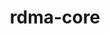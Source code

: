 ---
title: "rdma-core"
layout: cache
categories: [package, develop]
meta: {"compilers": ["gcc@13.2.0", "gcc@7.3.1", "gcc@7.5.0", "gcc@9.4.0"], "num_specs": 74, "num_specs_by_stack": {"aws-isc": 3, "aws-isc-aarch64": 3, "e4s-power": 1, "ml-linux-aarch64-cuda": 24, "ml-linux-x86_64-cuda": 21, "radiuss": 22, "root": 74}, "oss": ["amzn2", "ubuntu18.04", "ubuntu20.04", "ubuntu24.04"], "platforms": ["linux"], "stacks": ["aws-isc", "aws-isc-aarch64", "e4s-power", "ml-linux-aarch64-cuda", "ml-linux-x86_64-cuda", "radiuss", "root"], "targets": ["aarch64", "ppc64le", "x86_64_v3"], "versions": ["52.0"]}
spec_details: [{"compiler": "gcc@7.5.0", "hash": "2gsrcr45w7xhlawp2cdxmbil53yimqwx", "os": "ubuntu18.04", "platform": "linux", "size": "-", "stacks": ["radiuss", "root"], "target": "x86_64_v3", "variants": ["build_system=cmake", "build_type=Release", "generator=make", "~ipo", "+man_pages", "patches:=4dec4ad", "+pyverbs", "+static"], "versions": ["52.0"]}, {"compiler": "gcc@7.5.0", "hash": "2mpj3epxrkarco72apfq3mclfpa2su3f", "os": "ubuntu18.04", "platform": "linux", "size": "-", "stacks": ["radiuss", "root"], "target": "x86_64_v3", "variants": ["build_system=cmake", "build_type=Release", "generator=make", "~ipo", "+man_pages", "patches:=4dec4ad", "+pyverbs", "+static"], "versions": ["52.0"]}, {"compiler": "gcc@13.2.0", "hash": "2oprjxte4qc4srm7jx7pdo4cj6vm2bjh", "os": "ubuntu24.04", "platform": "linux", "size": "-", "stacks": ["ml-linux-aarch64-cuda", "root"], "target": "aarch64", "variants": ["build_system=cmake", "build_type=Release", "generator=make", "~ipo", "+man_pages", "patches:=4dec4ad", "+pyverbs", "+static"], "versions": ["52.0"]}, {"compiler": "gcc@7.5.0", "hash": "3iljpprpgpntwbvdrzqtflqf55wol7sv", "os": "ubuntu18.04", "platform": "linux", "size": "-", "stacks": ["radiuss", "root"], "target": "x86_64_v3", "variants": ["build_system=cmake", "build_type=Release", "generator=make", "~ipo", "+man_pages", "patches:=4dec4ad", "+pyverbs", "+static"], "versions": ["52.0"]}, {"compiler": "gcc@7.5.0", "hash": "3rzpva3lsf6ba7sr4lppayus6s6uy6uy", "os": "ubuntu18.04", "platform": "linux", "size": "-", "stacks": ["radiuss", "root"], "target": "x86_64_v3", "variants": ["build_system=cmake", "build_type=Release", "generator=make", "~ipo", "+man_pages", "patches:=4dec4ad", "+pyverbs", "+static"], "versions": ["52.0"]}, {"compiler": "gcc@7.3.1", "hash": "4epc5j2wzoyjb53rzdmeqmbtw5gcpmpf", "os": "amzn2", "platform": "linux", "size": "-", "stacks": ["aws-isc-aarch64", "root"], "target": "aarch64", "variants": ["build_system=cmake", "build_type=Release", "generator=make", "~ipo", "+man_pages", "patches:=4dec4ad", "+pyverbs", "+static"], "versions": ["52.0"]}, {"compiler": "gcc@13.2.0", "hash": "4k6jefnf4zbix6az54bk43qalkhqxz64", "os": "ubuntu24.04", "platform": "linux", "size": "-", "stacks": ["ml-linux-aarch64-cuda", "root"], "target": "aarch64", "variants": ["build_system=cmake", "build_type=Release", "generator=make", "~ipo", "+man_pages", "patches:=4dec4ad", "+pyverbs", "+static"], "versions": ["52.0"]}, {"compiler": "gcc@13.2.0", "hash": "4l6a5ysgyzaac2esiklvfjgivvlz3oxf", "os": "ubuntu24.04", "platform": "linux", "size": "-", "stacks": ["ml-linux-aarch64-cuda", "root"], "target": "aarch64", "variants": ["build_system=cmake", "build_type=Release", "generator=make", "~ipo", "+man_pages", "patches:=4dec4ad", "+pyverbs", "+static"], "versions": ["52.0"]}, {"compiler": "gcc@13.2.0", "hash": "5efol7e52r2ow3ohv6hspketvc4fpuqn", "os": "ubuntu24.04", "platform": "linux", "size": "-", "stacks": ["ml-linux-x86_64-cuda", "root"], "target": "x86_64_v3", "variants": ["build_system=cmake", "build_type=Release", "generator=make", "~ipo", "+man_pages", "patches:=4dec4ad", "+pyverbs", "+static"], "versions": ["52.0"]}, {"compiler": "gcc@13.2.0", "hash": "5kqsnuwrpf7wpnsypzfful5rvxhkyvnk", "os": "ubuntu24.04", "platform": "linux", "size": "-", "stacks": ["ml-linux-x86_64-cuda", "root"], "target": "x86_64_v3", "variants": ["build_system=cmake", "build_type=Release", "generator=make", "~ipo", "+man_pages", "patches:=4dec4ad", "+pyverbs", "+static"], "versions": ["52.0"]}, {"compiler": "gcc@13.2.0", "hash": "5ssgxccnce7buucj6wyvwijehbezxxwo", "os": "ubuntu24.04", "platform": "linux", "size": "-", "stacks": ["ml-linux-aarch64-cuda", "root"], "target": "aarch64", "variants": ["build_system=cmake", "build_type=Release", "generator=make", "~ipo", "+man_pages", "patches:=4dec4ad", "+pyverbs", "+static"], "versions": ["52.0"]}, {"compiler": "gcc@7.5.0", "hash": "63rqwehijp762jenj65ailfrqpm2tpxm", "os": "ubuntu18.04", "platform": "linux", "size": "-", "stacks": ["radiuss", "root"], "target": "x86_64_v3", "variants": ["build_system=cmake", "build_type=Release", "generator=make", "~ipo", "+man_pages", "patches:=4dec4ad", "+pyverbs", "+static"], "versions": ["52.0"]}, {"compiler": "gcc@7.3.1", "hash": "7i43d4ff7v4y5425ohjk6nesdhqyq33r", "os": "amzn2", "platform": "linux", "size": "-", "stacks": ["aws-isc", "root"], "target": "x86_64_v3", "variants": ["build_system=cmake", "build_type=Release", "generator=make", "~ipo", "+man_pages", "patches:=4dec4ad", "+pyverbs", "+static"], "versions": ["52.0"]}, {"compiler": "gcc@7.5.0", "hash": "ajnxzferdqesij2672urljjbaadg6ouy", "os": "ubuntu18.04", "platform": "linux", "size": "-", "stacks": ["radiuss", "root"], "target": "x86_64_v3", "variants": ["build_system=cmake", "build_type=Release", "generator=make", "~ipo", "+man_pages", "patches:=4dec4ad", "+pyverbs", "+static"], "versions": ["52.0"]}, {"compiler": "gcc@7.3.1", "hash": "arvhdulj7mmzjjss3hcpteo6rf5r4v5b", "os": "amzn2", "platform": "linux", "size": "-", "stacks": ["aws-isc", "root"], "target": "x86_64_v3", "variants": ["build_system=cmake", "build_type=Release", "generator=make", "~ipo", "+man_pages", "patches:=4dec4ad", "+pyverbs", "+static"], "versions": ["52.0"]}, {"compiler": "gcc@7.5.0", "hash": "b2crs3elnq3snkiimq65eqr3vl2mkrig", "os": "ubuntu18.04", "platform": "linux", "size": "-", "stacks": ["radiuss", "root"], "target": "x86_64_v3", "variants": ["build_system=cmake", "build_type=Release", "generator=make", "~ipo", "+man_pages", "patches:=4dec4ad", "+pyverbs", "+static"], "versions": ["52.0"]}, {"compiler": "gcc@13.2.0", "hash": "b3aqiswvyyhohtkp76eeqp36pwr75aqm", "os": "ubuntu24.04", "platform": "linux", "size": "-", "stacks": ["ml-linux-x86_64-cuda", "root"], "target": "x86_64_v3", "variants": ["build_system=cmake", "build_type=Release", "generator=make", "~ipo", "+man_pages", "patches:=4dec4ad", "+pyverbs", "+static"], "versions": ["52.0"]}, {"compiler": "gcc@13.2.0", "hash": "biouvx5kdacztlx6lkrqm2dlihqud7n5", "os": "ubuntu24.04", "platform": "linux", "size": "-", "stacks": ["ml-linux-aarch64-cuda", "root"], "target": "aarch64", "variants": ["build_system=cmake", "build_type=Release", "generator=make", "~ipo", "+man_pages", "patches:=4dec4ad", "+pyverbs", "+static"], "versions": ["52.0"]}, {"compiler": "gcc@7.5.0", "hash": "cafadfamqlticcw4yc7wpul5zvbpg26g", "os": "ubuntu18.04", "platform": "linux", "size": "-", "stacks": ["radiuss", "root"], "target": "x86_64_v3", "variants": ["build_system=cmake", "build_type=Release", "generator=make", "~ipo", "+man_pages", "patches:=4dec4ad", "+pyverbs", "+static"], "versions": ["52.0"]}, {"compiler": "gcc@13.2.0", "hash": "ckng6zii3xgw733td7xdgvanyyca3em5", "os": "ubuntu24.04", "platform": "linux", "size": "-", "stacks": ["ml-linux-x86_64-cuda", "root"], "target": "x86_64_v3", "variants": ["build_system=cmake", "build_type=Release", "generator=make", "~ipo", "+man_pages", "patches:=4dec4ad", "+pyverbs", "+static"], "versions": ["52.0"]}, {"compiler": "gcc@7.5.0", "hash": "d5pqhlzn6dsczdik2oel6tg5ie3e7dec", "os": "ubuntu18.04", "platform": "linux", "size": "-", "stacks": ["radiuss", "root"], "target": "x86_64_v3", "variants": ["build_system=cmake", "build_type=Release", "generator=make", "~ipo", "+man_pages", "patches:=4dec4ad", "+pyverbs", "+static"], "versions": ["52.0"]}, {"compiler": "gcc@13.2.0", "hash": "din4vr34zeeuviy2ngtfbaifvadhji6b", "os": "ubuntu24.04", "platform": "linux", "size": "-", "stacks": ["ml-linux-x86_64-cuda", "root"], "target": "x86_64_v3", "variants": ["build_system=cmake", "build_type=Release", "generator=make", "~ipo", "+man_pages", "patches:=4dec4ad", "+pyverbs", "+static"], "versions": ["52.0"]}, {"compiler": "gcc@13.2.0", "hash": "fb2bicsj2laanrjjrkg5bf35w53sa3lj", "os": "ubuntu24.04", "platform": "linux", "size": "-", "stacks": ["ml-linux-aarch64-cuda", "root"], "target": "aarch64", "variants": ["build_system=cmake", "build_type=Release", "generator=make", "~ipo", "+man_pages", "patches:=4dec4ad", "+pyverbs", "+static"], "versions": ["52.0"]}, {"compiler": "gcc@7.3.1", "hash": "fkxasfd5qiltchlgupwnaujekqccjzms", "os": "amzn2", "platform": "linux", "size": "-", "stacks": ["aws-isc", "root"], "target": "x86_64_v3", "variants": ["build_system=cmake", "build_type=Release", "generator=make", "~ipo", "+man_pages", "patches:=4dec4ad", "+pyverbs", "+static"], "versions": ["52.0"]}, {"compiler": "gcc@7.3.1", "hash": "fvzah5zsgch4a6akhha3h26nevlk3jy7", "os": "amzn2", "platform": "linux", "size": "-", "stacks": ["aws-isc-aarch64", "root"], "target": "aarch64", "variants": ["build_system=cmake", "build_type=Release", "generator=make", "~ipo", "+man_pages", "patches:=4dec4ad", "+pyverbs", "+static"], "versions": ["52.0"]}, {"compiler": "gcc@13.2.0", "hash": "g2r4rdhglly35dss6qvtoakyn3luc5s3", "os": "ubuntu24.04", "platform": "linux", "size": "-", "stacks": ["ml-linux-x86_64-cuda", "root"], "target": "x86_64_v3", "variants": ["build_system=cmake", "build_type=Release", "generator=make", "~ipo", "+man_pages", "patches:=4dec4ad", "+pyverbs", "+static"], "versions": ["52.0"]}, {"compiler": "gcc@13.2.0", "hash": "g6z62xzgx74pojls7amdogtptc2zydbb", "os": "ubuntu24.04", "platform": "linux", "size": "-", "stacks": ["ml-linux-aarch64-cuda", "root"], "target": "aarch64", "variants": ["build_system=cmake", "build_type=Release", "generator=make", "~ipo", "+man_pages", "patches:=4dec4ad", "+pyverbs", "+static"], "versions": ["52.0"]}, {"compiler": "gcc@13.2.0", "hash": "gawgetco2tmfncmj2oolwpe3jd3jwu6f", "os": "ubuntu24.04", "platform": "linux", "size": "-", "stacks": ["ml-linux-aarch64-cuda", "root"], "target": "aarch64", "variants": ["build_system=cmake", "build_type=Release", "generator=make", "~ipo", "+man_pages", "patches:=4dec4ad", "+pyverbs", "+static"], "versions": ["52.0"]}, {"compiler": "gcc@13.2.0", "hash": "ggb3heupweqtn4tcghr2vzxkunyikr6t", "os": "ubuntu24.04", "platform": "linux", "size": "-", "stacks": ["ml-linux-aarch64-cuda", "root"], "target": "aarch64", "variants": ["build_system=cmake", "build_type=Release", "generator=make", "~ipo", "+man_pages", "patches:=4dec4ad", "+pyverbs", "+static"], "versions": ["52.0"]}, {"compiler": "gcc@13.2.0", "hash": "glk7kj452gmtzcyrljduuffxtoijonf6", "os": "ubuntu24.04", "platform": "linux", "size": "-", "stacks": ["ml-linux-x86_64-cuda", "root"], "target": "x86_64_v3", "variants": ["build_system=cmake", "build_type=Release", "generator=make", "~ipo", "+man_pages", "patches:=4dec4ad", "+pyverbs", "+static"], "versions": ["52.0"]}, {"compiler": "gcc@13.2.0", "hash": "hhp2oyquiilfna5qvpdxen2ncy6vpchn", "os": "ubuntu24.04", "platform": "linux", "size": "-", "stacks": ["ml-linux-x86_64-cuda", "root"], "target": "x86_64_v3", "variants": ["build_system=cmake", "build_type=Release", "generator=make", "~ipo", "+man_pages", "patches:=4dec4ad", "+pyverbs", "+static"], "versions": ["52.0"]}, {"compiler": "gcc@13.2.0", "hash": "i67g37aed43x7e7cwzc4c35ha4jdgl2k", "os": "ubuntu24.04", "platform": "linux", "size": "-", "stacks": ["ml-linux-x86_64-cuda", "root"], "target": "x86_64_v3", "variants": ["build_system=cmake", "build_type=Release", "generator=make", "~ipo", "+man_pages", "patches:=4dec4ad", "+pyverbs", "+static"], "versions": ["52.0"]}, {"compiler": "gcc@13.2.0", "hash": "idbaet2rzdaxo24ns4i7yc6kvw5b4t72", "os": "ubuntu24.04", "platform": "linux", "size": "-", "stacks": ["ml-linux-aarch64-cuda", "root"], "target": "aarch64", "variants": ["build_system=cmake", "build_type=Release", "generator=make", "~ipo", "+man_pages", "patches:=4dec4ad", "+pyverbs", "+static"], "versions": ["52.0"]}, {"compiler": "gcc@13.2.0", "hash": "ipi5qrne3oekpha6ikbd7gp6jotcoewj", "os": "ubuntu24.04", "platform": "linux", "size": "-", "stacks": ["ml-linux-aarch64-cuda", "root"], "target": "aarch64", "variants": ["build_system=cmake", "build_type=Release", "generator=make", "~ipo", "+man_pages", "patches:=4dec4ad", "+pyverbs", "+static"], "versions": ["52.0"]}, {"compiler": "gcc@13.2.0", "hash": "jiwfd2kh3ipft3kgeqiba4rivupwpumb", "os": "ubuntu24.04", "platform": "linux", "size": "-", "stacks": ["ml-linux-aarch64-cuda", "root"], "target": "aarch64", "variants": ["build_system=cmake", "build_type=Release", "generator=make", "~ipo", "+man_pages", "patches:=4dec4ad", "+pyverbs", "+static"], "versions": ["52.0"]}, {"compiler": "gcc@13.2.0", "hash": "jqv54n4jkzitv3oooexpspoimjdrnsma", "os": "ubuntu24.04", "platform": "linux", "size": "-", "stacks": ["ml-linux-x86_64-cuda", "root"], "target": "x86_64_v3", "variants": ["build_system=cmake", "build_type=Release", "generator=make", "~ipo", "+man_pages", "patches:=4dec4ad", "+pyverbs", "+static"], "versions": ["52.0"]}, {"compiler": "gcc@13.2.0", "hash": "kryh3pr7ord5juz2aeenbiooxx3nm2b6", "os": "ubuntu24.04", "platform": "linux", "size": "-", "stacks": ["ml-linux-x86_64-cuda", "root"], "target": "x86_64_v3", "variants": ["build_system=cmake", "build_type=Release", "generator=make", "~ipo", "+man_pages", "patches:=4dec4ad", "+pyverbs", "+static"], "versions": ["52.0"]}, {"compiler": "gcc@7.5.0", "hash": "l5j2huwim3fuvpzsmfrvpt5hlx5otfjn", "os": "ubuntu18.04", "platform": "linux", "size": "-", "stacks": ["radiuss", "root"], "target": "x86_64_v3", "variants": ["build_system=cmake", "build_type=Release", "generator=make", "~ipo", "+man_pages", "patches:=4dec4ad", "+pyverbs", "+static"], "versions": ["52.0"]}, {"compiler": "gcc@13.2.0", "hash": "lhadiyz4gzuisqmwwr7pckqhgrah2d7t", "os": "ubuntu24.04", "platform": "linux", "size": "-", "stacks": ["ml-linux-aarch64-cuda", "root"], "target": "aarch64", "variants": ["build_system=cmake", "build_type=Release", "generator=make", "~ipo", "+man_pages", "patches:=4dec4ad", "+pyverbs", "+static"], "versions": ["52.0"]}, {"compiler": "gcc@7.3.1", "hash": "lnc3mftoi7fgyucgrxae2hfkatx4mf5o", "os": "amzn2", "platform": "linux", "size": "-", "stacks": ["aws-isc-aarch64", "root"], "target": "aarch64", "variants": ["build_system=cmake", "build_type=Release", "generator=make", "~ipo", "+man_pages", "patches:=4dec4ad", "+pyverbs", "+static"], "versions": ["52.0"]}, {"compiler": "gcc@13.2.0", "hash": "ltjhgf44ow5uimtpqtrrxzdoc4lr7kp4", "os": "ubuntu24.04", "platform": "linux", "size": "-", "stacks": ["ml-linux-x86_64-cuda", "root"], "target": "x86_64_v3", "variants": ["build_system=cmake", "build_type=Release", "generator=make", "~ipo", "+man_pages", "patches:=4dec4ad", "+pyverbs", "+static"], "versions": ["52.0"]}, {"compiler": "gcc@13.2.0", "hash": "m25dkatibj2oqbiixashywqgebzkd6u7", "os": "ubuntu24.04", "platform": "linux", "size": "-", "stacks": ["ml-linux-aarch64-cuda", "root"], "target": "aarch64", "variants": ["build_system=cmake", "build_type=Release", "generator=make", "~ipo", "+man_pages", "patches:=4dec4ad", "+pyverbs", "+static"], "versions": ["52.0"]}, {"compiler": "gcc@7.5.0", "hash": "m4dlgbauvweoybjsle3jhezpiwohcbw3", "os": "ubuntu18.04", "platform": "linux", "size": "-", "stacks": ["radiuss", "root"], "target": "x86_64_v3", "variants": ["build_system=cmake", "build_type=Release", "generator=make", "~ipo", "+man_pages", "patches:=4dec4ad", "+pyverbs", "+static"], "versions": ["52.0"]}, {"compiler": "gcc@13.2.0", "hash": "nxjhlyhamauro4djfmr5ay2bqbk4vrcx", "os": "ubuntu24.04", "platform": "linux", "size": "-", "stacks": ["ml-linux-aarch64-cuda", "root"], "target": "aarch64", "variants": ["build_system=cmake", "build_type=Release", "generator=make", "~ipo", "+man_pages", "patches:=4dec4ad", "+pyverbs", "+static"], "versions": ["52.0"]}, {"compiler": "gcc@7.5.0", "hash": "o445gvh36uwkg4nsoqpyoiyxt2rio7u2", "os": "ubuntu18.04", "platform": "linux", "size": "-", "stacks": ["radiuss", "root"], "target": "x86_64_v3", "variants": ["build_system=cmake", "build_type=Release", "generator=make", "~ipo", "+man_pages", "patches:=4dec4ad", "+pyverbs", "+static"], "versions": ["52.0"]}, {"compiler": "gcc@7.5.0", "hash": "ob6scejxr3bqq5zzhavzqqktcf34xi4b", "os": "ubuntu18.04", "platform": "linux", "size": "-", "stacks": ["radiuss", "root"], "target": "x86_64_v3", "variants": ["build_system=cmake", "build_type=Release", "generator=make", "~ipo", "+man_pages", "patches:=4dec4ad", "+pyverbs", "+static"], "versions": ["52.0"]}, {"compiler": "gcc@13.2.0", "hash": "olzn4tbgc6yt3kmfvchznviwp744wkie", "os": "ubuntu24.04", "platform": "linux", "size": "-", "stacks": ["ml-linux-aarch64-cuda", "root"], "target": "aarch64", "variants": ["build_system=cmake", "build_type=Release", "generator=make", "~ipo", "+man_pages", "patches:=4dec4ad", "+pyverbs", "+static"], "versions": ["52.0"]}, {"compiler": "gcc@7.5.0", "hash": "oqlmigmgfpfufduedfl72qydva2nstsg", "os": "ubuntu18.04", "platform": "linux", "size": "-", "stacks": ["radiuss", "root"], "target": "x86_64_v3", "variants": ["build_system=cmake", "build_type=Release", "generator=make", "~ipo", "+man_pages", "patches:=4dec4ad", "+pyverbs", "+static"], "versions": ["52.0"]}, {"compiler": "gcc@9.4.0", "hash": "pdzxvfldjnyzu6hsvrgj7duql3ps5klu", "os": "ubuntu20.04", "platform": "linux", "size": "-", "stacks": ["e4s-power", "root"], "target": "ppc64le", "variants": ["build_system=cmake", "build_type=Release", "generator=make", "~ipo", "+man_pages", "patches:=4dec4ad", "+pyverbs", "+static"], "versions": ["52.0"]}, {"compiler": "gcc@13.2.0", "hash": "pkbyo54cuwcc4iqdtwrim5wvjtjijp2n", "os": "ubuntu24.04", "platform": "linux", "size": "-", "stacks": ["ml-linux-x86_64-cuda", "root"], "target": "x86_64_v3", "variants": ["build_system=cmake", "build_type=Release", "generator=make", "~ipo", "+man_pages", "patches:=4dec4ad", "+pyverbs", "+static"], "versions": ["52.0"]}, {"compiler": "gcc@7.5.0", "hash": "pmxd6bvvq4jnmmo642rrgq2f3fstql52", "os": "ubuntu18.04", "platform": "linux", "size": "-", "stacks": ["radiuss", "root"], "target": "x86_64_v3", "variants": ["build_system=cmake", "build_type=Release", "generator=make", "~ipo", "+man_pages", "patches:=4dec4ad", "+pyverbs", "+static"], "versions": ["52.0"]}, {"compiler": "gcc@13.2.0", "hash": "pov4rphgydx52gaobt6lbmthqs6gvmpj", "os": "ubuntu24.04", "platform": "linux", "size": "-", "stacks": ["ml-linux-aarch64-cuda", "root"], "target": "aarch64", "variants": ["build_system=cmake", "build_type=Release", "generator=make", "~ipo", "+man_pages", "patches:=4dec4ad", "+pyverbs", "+static"], "versions": ["52.0"]}, {"compiler": "gcc@7.5.0", "hash": "qs7xg2psecrylphbwvqjaczsgbtstdie", "os": "ubuntu18.04", "platform": "linux", "size": "-", "stacks": ["radiuss", "root"], "target": "x86_64_v3", "variants": ["build_system=cmake", "build_type=Release", "generator=make", "~ipo", "+man_pages", "patches:=4dec4ad", "+pyverbs", "+static"], "versions": ["52.0"]}, {"compiler": "gcc@7.5.0", "hash": "qutpgyefuihaa7rugpvwogz7rloht7k3", "os": "ubuntu18.04", "platform": "linux", "size": "-", "stacks": ["radiuss", "root"], "target": "x86_64_v3", "variants": ["build_system=cmake", "build_type=Release", "generator=make", "~ipo", "+man_pages", "patches:=4dec4ad", "+pyverbs", "+static"], "versions": ["52.0"]}, {"compiler": "gcc@7.5.0", "hash": "r3f6mcr5aobnw3smgv2z23bjzdzglgh5", "os": "ubuntu18.04", "platform": "linux", "size": "-", "stacks": ["radiuss", "root"], "target": "x86_64_v3", "variants": ["build_system=cmake", "build_type=Release", "generator=make", "~ipo", "+man_pages", "patches:=4dec4ad", "+pyverbs", "+static"], "versions": ["52.0"]}, {"compiler": "gcc@13.2.0", "hash": "r7krkbsoghbcmhdnnif3lru5cjd3s4qw", "os": "ubuntu24.04", "platform": "linux", "size": "-", "stacks": ["ml-linux-x86_64-cuda", "root"], "target": "x86_64_v3", "variants": ["build_system=cmake", "build_type=Release", "generator=make", "~ipo", "+man_pages", "patches:=4dec4ad", "+pyverbs", "+static"], "versions": ["52.0"]}, {"compiler": "gcc@13.2.0", "hash": "rq7jdetqyshkfeptcjkhfstw7bkqhl3m", "os": "ubuntu24.04", "platform": "linux", "size": "-", "stacks": ["ml-linux-x86_64-cuda", "root"], "target": "x86_64_v3", "variants": ["build_system=cmake", "build_type=Release", "generator=make", "~ipo", "+man_pages", "patches:=4dec4ad", "+pyverbs", "+static"], "versions": ["52.0"]}, {"compiler": "gcc@13.2.0", "hash": "rvr7uno64owdxyqzvftq74jhruehqt4y", "os": "ubuntu24.04", "platform": "linux", "size": "-", "stacks": ["ml-linux-aarch64-cuda", "root"], "target": "aarch64", "variants": ["build_system=cmake", "build_type=Release", "generator=make", "~ipo", "+man_pages", "patches:=4dec4ad", "+pyverbs", "+static"], "versions": ["52.0"]}, {"compiler": "gcc@7.5.0", "hash": "s3dnsip5licefqkip3bd4nnr2m4kfjks", "os": "ubuntu18.04", "platform": "linux", "size": "-", "stacks": ["radiuss", "root"], "target": "x86_64_v3", "variants": ["build_system=cmake", "build_type=Release", "generator=make", "~ipo", "+man_pages", "patches:=4dec4ad", "+pyverbs", "+static"], "versions": ["52.0"]}, {"compiler": "gcc@13.2.0", "hash": "sbd6ovsn3esvdgpc5kgd5tdgs3qnh34d", "os": "ubuntu24.04", "platform": "linux", "size": "-", "stacks": ["ml-linux-aarch64-cuda", "root"], "target": "aarch64", "variants": ["build_system=cmake", "build_type=Release", "generator=make", "~ipo", "+man_pages", "patches:=4dec4ad", "+pyverbs", "+static"], "versions": ["52.0"]}, {"compiler": "gcc@13.2.0", "hash": "sx3qgx4pfnoewyzetubhvbynkl7n7sdo", "os": "ubuntu24.04", "platform": "linux", "size": "-", "stacks": ["ml-linux-x86_64-cuda", "root"], "target": "x86_64_v3", "variants": ["build_system=cmake", "build_type=Release", "generator=make", "~ipo", "+man_pages", "patches:=4dec4ad", "+pyverbs", "+static"], "versions": ["52.0"]}, {"compiler": "gcc@7.5.0", "hash": "t26bq3e7tqjb6snpuwhm3qqqahklybpa", "os": "ubuntu18.04", "platform": "linux", "size": "-", "stacks": ["radiuss", "root"], "target": "x86_64_v3", "variants": ["build_system=cmake", "build_type=Release", "generator=make", "~ipo", "+man_pages", "patches:=4dec4ad", "+pyverbs", "+static"], "versions": ["52.0"]}, {"compiler": "gcc@13.2.0", "hash": "t2tfruxrgh7xowobvynoalwqmol5uoxy", "os": "ubuntu24.04", "platform": "linux", "size": "-", "stacks": ["ml-linux-x86_64-cuda", "root"], "target": "x86_64_v3", "variants": ["build_system=cmake", "build_type=Release", "generator=make", "~ipo", "+man_pages", "patches:=4dec4ad", "+pyverbs", "+static"], "versions": ["52.0"]}, {"compiler": "gcc@13.2.0", "hash": "tctosn55kglvgviqhh3pvkdu534qhzpd", "os": "ubuntu24.04", "platform": "linux", "size": "-", "stacks": ["ml-linux-x86_64-cuda", "root"], "target": "x86_64_v3", "variants": ["build_system=cmake", "build_type=Release", "generator=make", "~ipo", "+man_pages", "patches:=4dec4ad", "+pyverbs", "+static"], "versions": ["52.0"]}, {"compiler": "gcc@13.2.0", "hash": "ucsf22e5oc3lgdqhb6h7iufwrqdkq3y6", "os": "ubuntu24.04", "platform": "linux", "size": "-", "stacks": ["ml-linux-aarch64-cuda", "root"], "target": "aarch64", "variants": ["build_system=cmake", "build_type=Release", "generator=make", "~ipo", "+man_pages", "patches:=4dec4ad", "+pyverbs", "+static"], "versions": ["52.0"]}, {"compiler": "gcc@7.5.0", "hash": "vem5o6gewcexxogddsp4zwluhumxaig5", "os": "ubuntu18.04", "platform": "linux", "size": "-", "stacks": ["radiuss", "root"], "target": "x86_64_v3", "variants": ["build_system=cmake", "build_type=Release", "generator=make", "~ipo", "+man_pages", "patches:=4dec4ad", "+pyverbs", "+static"], "versions": ["52.0"]}, {"compiler": "gcc@13.2.0", "hash": "vvso7hs6hcwtdxl7zn2whfrnzliriexq", "os": "ubuntu24.04", "platform": "linux", "size": "-", "stacks": ["ml-linux-aarch64-cuda", "root"], "target": "aarch64", "variants": ["build_system=cmake", "build_type=Release", "generator=make", "~ipo", "+man_pages", "patches:=4dec4ad", "+pyverbs", "+static"], "versions": ["52.0"]}, {"compiler": "gcc@13.2.0", "hash": "wcqzs7abxtzjvlofgswx3esjmowr76sc", "os": "ubuntu24.04", "platform": "linux", "size": "-", "stacks": ["ml-linux-aarch64-cuda", "root"], "target": "aarch64", "variants": ["build_system=cmake", "build_type=Release", "generator=make", "~ipo", "+man_pages", "patches:=4dec4ad", "+pyverbs", "+static"], "versions": ["52.0"]}, {"compiler": "gcc@13.2.0", "hash": "wte53mwkbhku2wp6sys77uiyqidq2hjn", "os": "ubuntu24.04", "platform": "linux", "size": "-", "stacks": ["ml-linux-x86_64-cuda", "root"], "target": "x86_64_v3", "variants": ["build_system=cmake", "build_type=Release", "generator=make", "~ipo", "+man_pages", "patches:=4dec4ad", "+pyverbs", "+static"], "versions": ["52.0"]}, {"compiler": "gcc@7.5.0", "hash": "xyosdujxku6bt2nyi3xasurw3dsar6kk", "os": "ubuntu18.04", "platform": "linux", "size": "-", "stacks": ["radiuss", "root"], "target": "x86_64_v3", "variants": ["build_system=cmake", "build_type=Release", "generator=make", "~ipo", "+man_pages", "patches:=4dec4ad", "+pyverbs", "+static"], "versions": ["52.0"]}, {"compiler": "gcc@13.2.0", "hash": "yvdfclaarujpgx5ggbca75rnrr3ckzyt", "os": "ubuntu24.04", "platform": "linux", "size": "-", "stacks": ["ml-linux-x86_64-cuda", "root"], "target": "x86_64_v3", "variants": ["build_system=cmake", "build_type=Release", "generator=make", "~ipo", "+man_pages", "patches:=4dec4ad", "+pyverbs", "+static"], "versions": ["52.0"]}, {"compiler": "gcc@13.2.0", "hash": "ziznsoyxsxz3ta6pf566lalenya5fp6r", "os": "ubuntu24.04", "platform": "linux", "size": "-", "stacks": ["ml-linux-x86_64-cuda", "root"], "target": "x86_64_v3", "variants": ["build_system=cmake", "build_type=Release", "generator=make", "~ipo", "+man_pages", "patches:=4dec4ad", "+pyverbs", "+static"], "versions": ["52.0"]}, {"compiler": "gcc@13.2.0", "hash": "znjnxwdza34qzifjnkir3g66nzepoiwq", "os": "ubuntu24.04", "platform": "linux", "size": "-", "stacks": ["ml-linux-aarch64-cuda", "root"], "target": "aarch64", "variants": ["build_system=cmake", "build_type=Release", "generator=make", "~ipo", "+man_pages", "patches:=4dec4ad", "+pyverbs", "+static"], "versions": ["52.0"]}, {"compiler": "gcc@13.2.0", "hash": "zy7y2qwlbsu33c3nfcmv2usbrpxfj2lh", "os": "ubuntu24.04", "platform": "linux", "size": "-", "stacks": ["ml-linux-aarch64-cuda", "root"], "target": "aarch64", "variants": ["build_system=cmake", "build_type=Release", "generator=make", "~ipo", "+man_pages", "patches:=4dec4ad", "+pyverbs", "+static"], "versions": ["52.0"]}]
---